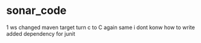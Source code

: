 # sonar_code
1
ws
changed maven target 
turn c to C
again same
i dont konw how to write
added dependency for junit
